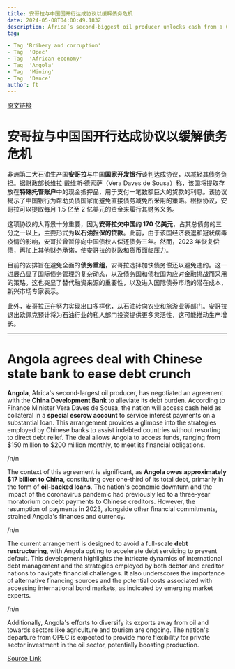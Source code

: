 ```yaml
---
title: 安哥拉与中国国开行达成协议以缓解债务危机
date: 2024-05-08T04:00:49.183Z
description: Africa’s second-biggest oil producer unlocks cash from a Chinese-controlled account to pay interest on a crucial loan
tag: 

- Tag 'Bribery and corruption'
- Tag  'Opec'
- Tag  'African economy'
- Tag  'Angola'
- Tag  'Mining'
- Tag  'Dance'
author: ft
---
```


[原文链接](https://ft.com/content/7f29687d-d6eb-498c-97ba-774f617f0e0b)

# 安哥拉与中国国开行达成协议以缓解债务危机

非洲第二大石油生产国**安哥拉**与中国**国家开发银行**谈判达成协议，以减轻其债务负担。据财政部长维拉·戴维斯·德索萨（Vera Daves de Sousa）称，该国将提取存放在**特殊托管账户**中的现金抵押品，用于支付一笔数额巨大的贷款的利息。该协议揭示了中国银行为帮助负债国家而避免直接债务减免所采用的策略。根据协议，安哥拉可以提取每月 1.5 亿至 2 亿美元的资金来履行其财务义务。

这项协议的大背景十分重要，因为**安哥拉欠中国约 170 亿美元**，占其总债务的三分之一以上，主要形式为**以石油担保的贷款**。此前，由于该国经济衰退和冠状病毒疫情的影响，安哥拉曾暂停向中国债权人偿还债务三年。然而，2023 年恢复偿债，再加上其他财务承诺，使安哥拉的财政和货币面临压力。

目前的安排旨在避免全面的**债务重组**，安哥拉选择加快债务偿还以避免违约。这一进展凸显了国际债务管理的复杂动态，以及债务国和债权国为应对金融挑战而采用的策略。这也突显了替代融资来源的重要性，以及进入国际债券市场的潜在成本，新兴市场专家表示。

此外，安哥拉正在努力实现出口多样化，从石油转向农业和旅游业等部门。安哥拉退出欧佩克预计将为石油行业的私人部门投资提供更多灵活性，这可能推动生产增长。

---

# Angola agrees deal with Chinese state bank to ease debt crunch

**Angola**, Africa's second-largest oil producer, has negotiated an agreement with the **China Development Bank** to alleviate its debt burden. According to Finance Minister Vera Daves de Sousa, the nation will access cash held as collateral in a **special escrow account** to service interest payments on a substantial loan. This arrangement provides a glimpse into the strategies employed by Chinese banks to assist indebted countries without resorting to direct debt relief. The deal allows Angola to access funds, ranging from $150 million to $200 million monthly, to meet its financial obligations. 

/n/n

The context of this agreement is significant, as **Angola owes approximately $17 billion to China**, constituting over one-third of its total debt, primarily in the form of **oil-backed loans**. The nation's economic downturn and the impact of the coronavirus pandemic had previously led to a three-year moratorium on debt payments to Chinese creditors. However, the resumption of payments in 2023, alongside other financial commitments, strained Angola's finances and currency. 

/n/n

The current arrangement is designed to avoid a full-scale **debt restructuring**, with Angola opting to accelerate debt servicing to prevent default. This development highlights the intricate dynamics of international debt management and the strategies employed by both debtor and creditor nations to navigate financial challenges. It also underscores the importance of alternative financing sources and the potential costs associated with accessing international bond markets, as indicated by emerging market experts. 

/n/n

Additionally, Angola's efforts to diversify its exports away from oil and towards sectors like agriculture and tourism are ongoing. The nation's departure from OPEC is expected to provide more flexibility for private sector investment in the oil sector, potentially boosting production.

[Source Link](https://ft.com/content/7f29687d-d6eb-498c-97ba-774f617f0e0b)

